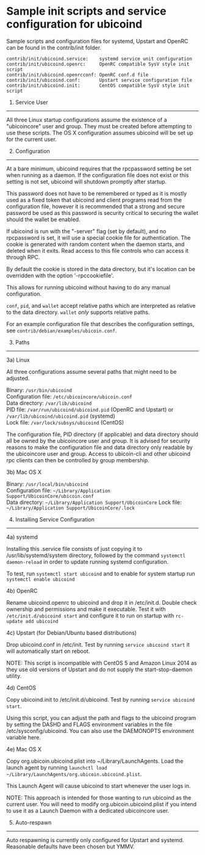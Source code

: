 Sample init scripts and service configuration for ubicoind
==========================================================

Sample scripts and configuration files for systemd, Upstart and OpenRC
can be found in the contrib/init folder.

    contrib/init/ubicoind.service:    systemd service unit configuration
    contrib/init/ubicoind.openrc:     OpenRC compatible SysV style init script
    contrib/init/ubicoind.openrcconf: OpenRC conf.d file
    contrib/init/ubicoind.conf:       Upstart service configuration file
    contrib/init/ubicoind.init:       CentOS compatible SysV style init script

1. Service User
---------------------------------

All three Linux startup configurations assume the existence of a "ubicoincore" user
and group.  They must be created before attempting to use these scripts.
The OS X configuration assumes ubicoind will be set up for the current user.

2. Configuration
---------------------------------

At a bare minimum, ubicoind requires that the rpcpassword setting be set
when running as a daemon.  If the configuration file does not exist or this
setting is not set, ubicoind will shutdown promptly after startup.

This password does not have to be remembered or typed as it is mostly used
as a fixed token that ubicoind and client programs read from the configuration
file, however it is recommended that a strong and secure password be used
as this password is security critical to securing the wallet should the
wallet be enabled.

If ubicoind is run with the "-server" flag (set by default), and no rpcpassword is set,
it will use a special cookie file for authentication. The cookie is generated with random
content when the daemon starts, and deleted when it exits. Read access to this file
controls who can access it through RPC.

By default the cookie is stored in the data directory, but it's location can be overridden
with the option '-rpccookiefile'.

This allows for running ubicoind without having to do any manual configuration.

`conf`, `pid`, and `wallet` accept relative paths which are interpreted as
relative to the data directory. `wallet` *only* supports relative paths.

For an example configuration file that describes the configuration settings,
see `contrib/debian/examples/ubicoin.conf`.

3. Paths
---------------------------------

3a) Linux

All three configurations assume several paths that might need to be adjusted.

Binary:              `/usr/bin/ubicoind`  
Configuration file:  `/etc/ubicoincore/ubicoin.conf`  
Data directory:      `/var/lib/ubicoind`  
PID file:            `/var/run/ubicoind/ubicoind.pid` (OpenRC and Upstart) or `/var/lib/ubicoind/ubicoind.pid` (systemd)  
Lock file:           `/var/lock/subsys/ubicoind` (CentOS)  

The configuration file, PID directory (if applicable) and data directory
should all be owned by the ubicoincore user and group.  It is advised for security
reasons to make the configuration file and data directory only readable by the
ubicoincore user and group.  Access to ubicoin-cli and other ubicoind rpc clients
can then be controlled by group membership.

3b) Mac OS X

Binary:              `/usr/local/bin/ubicoind`  
Configuration file:  `~/Library/Application Support/UbicoinCore/ubicoin.conf`  
Data directory:      `~/Library/Application Support/UbicoinCore`
Lock file:           `~/Library/Application Support/UbicoinCore/.lock`

4. Installing Service Configuration
-----------------------------------

4a) systemd

Installing this .service file consists of just copying it to
/usr/lib/systemd/system directory, followed by the command
`systemctl daemon-reload` in order to update running systemd configuration.

To test, run `systemctl start ubicoind` and to enable for system startup run
`systemctl enable ubicoind`

4b) OpenRC

Rename ubicoind.openrc to ubicoind and drop it in /etc/init.d.  Double
check ownership and permissions and make it executable.  Test it with
`/etc/init.d/ubicoind start` and configure it to run on startup with
`rc-update add ubicoind`

4c) Upstart (for Debian/Ubuntu based distributions)

Drop ubicoind.conf in /etc/init.  Test by running `service ubicoind start`
it will automatically start on reboot.

NOTE: This script is incompatible with CentOS 5 and Amazon Linux 2014 as they
use old versions of Upstart and do not supply the start-stop-daemon utility.

4d) CentOS

Copy ubicoind.init to /etc/init.d/ubicoind. Test by running `service ubicoind start`.

Using this script, you can adjust the path and flags to the ubicoind program by
setting the DASHD and FLAGS environment variables in the file
/etc/sysconfig/ubicoind. You can also use the DAEMONOPTS environment variable here.

4e) Mac OS X

Copy org.ubicoin.ubicoind.plist into ~/Library/LaunchAgents. Load the launch agent by
running `launchctl load ~/Library/LaunchAgents/org.ubicoin.ubicoind.plist`.

This Launch Agent will cause ubicoind to start whenever the user logs in.

NOTE: This approach is intended for those wanting to run ubicoind as the current user.
You will need to modify org.ubicoin.ubicoind.plist if you intend to use it as a
Launch Daemon with a dedicated ubicoincore user.

5. Auto-respawn
-----------------------------------

Auto respawning is currently only configured for Upstart and systemd.
Reasonable defaults have been chosen but YMMV.
